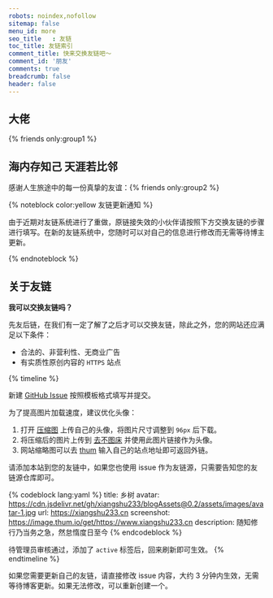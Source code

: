 ```yaml
---
robots: noindex,nofollow
sitemap: false
menu_id: more
seo_title	: 友链
toc_title: 友链索引
comment_title: 快来交换友链吧～
comment_id: '朋友'
comments: true
breadcrumb: false
header: false
---
```


## 大佬
{% friends only:group1 %}


## 海内存知己 天涯若比邻
感谢人生旅途中的每一份真挚的友谊：{% friends only:group2 %}




{% noteblock color:yellow 友链更新通知 %}

由于近期对友链系统进行了重做，原链接失效的小伙伴请按照下方交换友链的步骤进行填写。在新的友链系统中，您随时可以对自己的信息进行修改而无需等待博主更新。

{% endnoteblock %}

## 关于友链

**我可以交换友链吗？**

先友后链，在我们有一定了解了之后才可以交换友链，除此之外，您的网站还应满足以下条件：

- 合法的、非营利性、无商业广告
- 有实质性原创内容的 `HTTPS` 站点



{% timeline %}

<!-- node 第一步：新建 Issue -->

新建 [GitHub Issue](https://github.com/xiangshu233/friends/issues/) 按照模板格式填写并提交。

为了提高图片加载速度，建议优化头像：
1. 打开 [压缩图](https://www.yasuotu.com/) 上传自己的头像，将图片尺寸调整到 `96px` 后下载。
2. 将压缩后的图片上传到 [去不图床](https://7bu.top/) 并使用此图片链接作为头像。
3. 网站缩略图可以去 [thum](https://www.thum.io/) 输入自己的站点地址即可返回外链。

<!-- node 第二步：添加友链并等待管理员审核 -->

请添加本站到您的友链中，如果您也使用 issue 作为友链源，只需要告知您的友链源仓库即可。


{% codeblock lang:yaml %}
title: 乡树
avatar: https://cdn.jsdelivr.net/gh/xiangshu233/blogAssets@0.2/assets/images/avatar-1.jpg
url: https://xiangshu233.cn
screenshot: https://image.thum.io/get/https://www.xiangshu233.cn
description: 随知修行乃当务之急，然怠惰度日至今
{% endcodeblock %}


待管理员审核通过，添加了 `active` 标签后，回来刷新即可生效。
{% endtimeline %}

如果您需要更新自己的友链，请直接修改 issue 内容，大约 3 分钟内生效，无需等待博客更新。如果无法修改，可以重新创建一个。